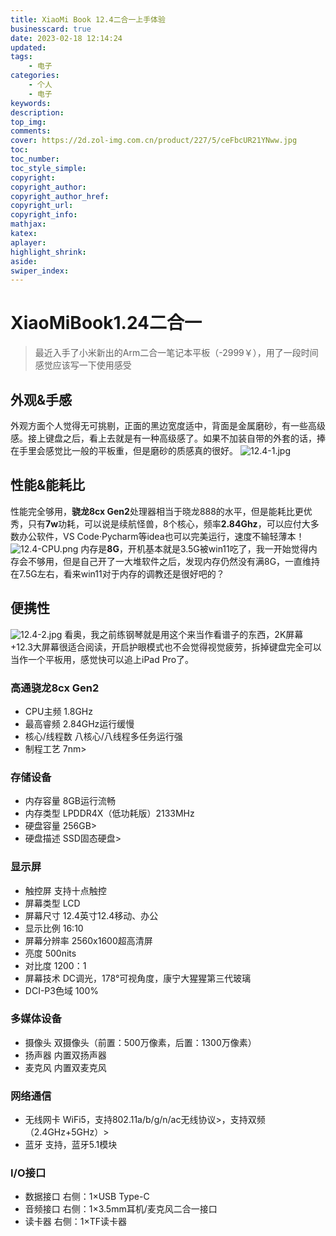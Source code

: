 ```yaml
---
title: XiaoMi Book 12.4二合一上手体验
businesscard: true
date: 2023-02-18 12:14:24
updated:
tags:
    - 电子
categories:
    - 个人
    - 电子
keywords:
description:
top_img:
comments:
cover: https://2d.zol-img.com.cn/product/227/5/ceFbcUR21YNww.jpg
toc:
toc_number:
toc_style_simple:
copyright:
copyright_author:
copyright_author_href:
copyright_url:
copyright_info:
mathjax:
katex:
aplayer:
highlight_shrink:
aside:
swiper_index:
---
```

# XiaoMiBook1.24二合一

> 最近入手了小米新出的Arm二合一笔记本平板（-2999￥），用了一段时间感觉应该写一下使用感受

## 外观&手感
外观方面个人觉得无可挑剔，正面的黑边宽度适中，背面是金属磨砂，有一些高级感。接上键盘之后，看上去就是有一种高级感了。如果不加装自带的外套的话，捧在手里会感觉比一般的平板重，但是磨砂的质感真的很好。
![12.4-1.jpg](https://bu.dusays.com/2023/02/19/63f1ca543ae48.jpg)
## 性能&能耗比
性能完全够用，**骁龙8cx Gen2**处理器相当于晓龙888的水平，但是能耗比更优秀，只有**7w**功耗，可以说是续航怪兽，8个核心，频率**2.84Ghz**，可以应付大多数办公软件，VS Code·Pycharm等idea也可以完美运行，速度不输轻薄本！
![12.4-CPU.png](https://bu.dusays.com/2023/02/19/63f1c96e03176.png)
内存是**8G**，开机基本就是3.5G被win11吃了，我一开始觉得内存会不够用，但是自己开了一大堆软件之后，发现内存仍然没有满8G，一直维持在7.5G左右，看来win11对于内存的调教还是很好吧的？
## 便携性
![12.4-2.jpg](https://bu.dusays.com/2023/02/19/63f1ca5451867.jpg)
看奥，我之前练钢琴就是用这个来当作看谱子的东西，2K屏幕+12.3大屏幕很适合阅读，开启护眼模式也不会觉得视觉疲劳，拆掉键盘完全可以当作一个平板用，感觉快可以追上iPad Pro了。

### 高通骁龙8cx Gen2
- CPU主频	    1.8GHz
- 最高睿频	2.84GHz运行缓慢
- 核心/线程数	八核心/八线程多任务运行强
- 制程工艺	7nm>
### 存储设备
- 内存容量	8GB运行流畅
- 内存类型	LPDDR4X（低功耗版）2133MHz
- 硬盘容量	256GB>
- 硬盘描述	SSD固态硬盘>
### 显示屏
- 触控屏	支持十点触控
- 屏幕类型	LCD
- 屏幕尺寸	12.4英寸12.4移动、办公
- 显示比例	16:10
- 屏幕分辨率	2560x1600超高清屏
- 亮度	500nits
- 对比度	1200：1
- 屏幕技术	DC调光，178°可视角度，康宁大猩猩第三代玻璃
- DCI-P3色域	100%
### 多媒体设备
- 摄像头	双摄像头（前置：500万像素，后置：1300万像素）
- 扬声器	内置双扬声器
- 麦克风	内置双麦克风
### 网络通信
- 无线网卡	WiFi5，支持802.11a/b/g/n/ac无线协议>，支持双频（2.4GHz+5GHz）>
- 蓝牙	    支持，蓝牙5.1模块
### I/O接口
- 数据接口	右侧：1×USB Type-C
- 音频接口	右侧：1×3.5mm耳机/麦克风二合一接口
- 读卡器	右侧：1×TF读卡器